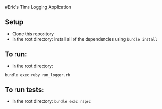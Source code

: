 #Eric's Time Logging Application

## Setup
+ Clone this repository
+ In the root directory: install all of the dependencies using ```bundle install```

## To run:
+ In the root directory:
```
bundle exec ruby run_logger.rb
```

## To run tests:
+ In the root directory:
```bundle exec rspec```

